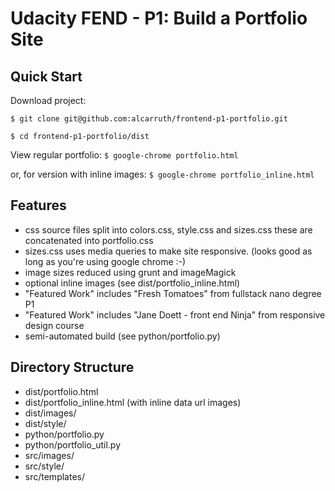
# Udacity FEND - P1: Build a Portfolio Site

## Quick Start

Download project:

`$ git clone git@github.com:alcarruth/frontend-p1-portfolio.git`

`$ cd frontend-p1-portfolio/dist`

View regular portfolio:
`$ google-chrome portfolio.html`

or, for version with inline images:
 `$ google-chrome portfolio_inline.html`

## Features

 * css source files split into colors.css, style.css and sizes.css these are concatenated into portfolio.css
 * sizes.css uses media queries to make site responsive. (looks good as long as you're using google chrome :-)
 * image sizes reduced using grunt and imageMagick
 * optional inline images (see dist/portfolio_inline.html)
 * "Featured Work" includes "Fresh Tomatoes" from fullstack nano degree P1
 * "Featured Work" includes "Jane Doett - front end Ninja" from responsive design course
 * semi-automated build (see python/portfolio.py)

## Directory Structure

 * dist/portfolio.html
 * dist/portfolio_inline.html (with inline data url images)
 * dist/images/
 * dist/style/
 * python/portfolio.py
 * python/portfolio_util.py
 * src/images/
 * src/style/
 * src/templates/

